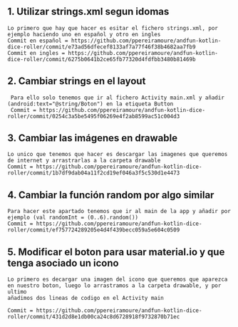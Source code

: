 ## 1. Utilizar strings.xml segun idomas

    Lo primero que hay que hacer es esitar el fichero strings.xml, por ejemplo haciendo uno en español y otro en ingles
    Commit en español = https://github.com/ppereiramoure/andfun-kotlin-dice-roller/commit/e73ad56dfecef8133af7a77f46f38b4682aa7fb9
    Commit en ingles = https://github.com/ppereiramoure/andfun-kotlin-dice-roller/commit/6275b0641b2ce65fb77320d4fdfbb3480b81469b
     
    
## 2. Cambiar strings en el layout
        
     Para ello solo tenemos que ir al fichero Activity main.xml y añadir (android:text="@string/Boton") en la etiqueta Button
     Commit = https://github.com/ppereiramoure/andfun-kotlin-dice-roller/commit/0254c3a5be5495f06269e4f2ab8599ac51c004d3
 
   
## 3. Cambiar las imágenes en drawable
    
    Lo unico que tenemos que hacer es descargar las imagenes que queremos de internet y arrastrarlas a la carpeta drawable
    Commit = https://github.com/ppereiramoure/andfun-kotlin-dice-roller/commit/1b7df9dab04a11f2cd19ef046a3f5c530d1e4473

## 4. Cambiar la función random por algo similar

    Para hacer este apartado tenemos que ir al main de la app y añadir por ejemplo (val randomInt = (0..6).random())
    Commit = https://github.com/ppereiramoure/andfun-kotlin-dice-roller/commit/ef757724289205e4d4f439becc059a5e604c0509
    

## 5. Modificar el boton para usar material.io y que tenga asociado un icono

    Lo primero es decargar una imagen del icono que queremos que aparezca en nuestro boton, luego lo arrastramos a la carpeta drawable, y por ultimo 
    añadimos dos lineas de codigo en el Activity main
    
    Commit = https://github.com/ppereiramoure/andfun-kotlin-dice-roller/commit/431d2d8e1db00ca24c8d6728918f9732870b71ec


     
      
